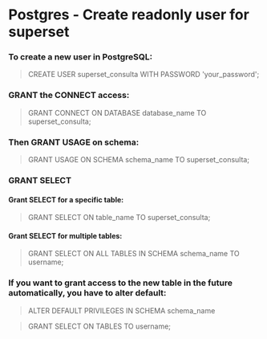 

# Postgres - Create readonly user for superset

### To create a new user in PostgreSQL:

> CREATE USER superset_consulta WITH PASSWORD 'your_password';

### GRANT the CONNECT access:

> GRANT CONNECT ON DATABASE database_name TO superset_consulta;

### Then GRANT USAGE on schema:

> GRANT USAGE ON SCHEMA schema_name TO superset_consulta;

### GRANT SELECT

#### Grant SELECT for a specific table:

> GRANT SELECT ON table_name TO superset_consulta; 

#### Grant SELECT for multiple tables:

> GRANT SELECT ON ALL TABLES IN SCHEMA schema_name TO username;

### If you want to grant access to the new table in the future automatically, you have to alter default:

> ALTER DEFAULT PRIVILEGES IN SCHEMA schema_name

> GRANT SELECT ON TABLES TO username;
